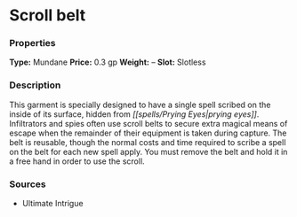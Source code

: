﻿---
Title: "Scroll belt"
Type: "Mundane"
Price: "0.3 gp"
Weight: "–"
Slot: "Slotless"
Description: |
  "This garment is specially designed to have a single spell scribed on the inside of its surface, hidden from prying eyes. Infiltrators and spies often use scroll belts to secure extra magical means of escape when the remainder of their equipment is taken during capture. The belt is reusable, though the normal costs and time required to scribe a spell on the belt for each new spell apply. You must remove the belt and hold it in a free hand in order to use the scroll."
Sources: "['Ultimate Intrigue']"
---

# Scroll belt

### Properties

**Type:** Mundane **Price:** 0.3 gp **Weight:** – **Slot:** Slotless

### Description

This garment is specially designed to have a single spell scribed on the inside of its surface, hidden from _[[spells/Prying Eyes|prying eyes]]_. Infiltrators and spies often use scroll belts to secure extra magical means of escape when the remainder of their equipment is taken during capture. The belt is reusable, though the normal costs and time required to scribe a spell on the belt for each new spell apply. You must remove the belt and hold it in a free hand in order to use the scroll.

### Sources

* Ultimate Intrigue